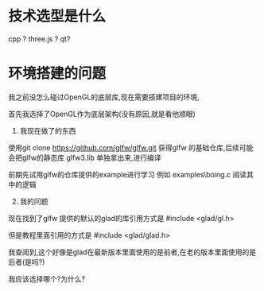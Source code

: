 # 技术选型是什么
cpp ? three.js ? qt?

# 环境搭建的问题
我之前没怎么碰过OpenGL的底层库,现在需要搭建项目的环境,

首先我选择了OpenGL作为底层架构(没有原因,就是看他顺眼)
1. 我现在做了的东西

使用git clone https://github.com/glfw/glfw.git
获得glfw 的基础仓库,后续可能会把glfw的静态库 glfw3.lib 单独拿出来,进行编译

前期先试用glfw的仓库提供的example进行学习 
例如
examples\boing.c
阅读其中的逻辑

2. 我的问题

现在找到了glfw 提供的默认的glad的库引用方式是
#include <glad/gl.h>

但是教程里面引用的方式是
#include <glad/glad.h>

我查阅到,这个好像是glad在最新版本里面使用的是前者,在老的版本里面使用的是后者(是吗?)

我应该选择哪个?为什么?




